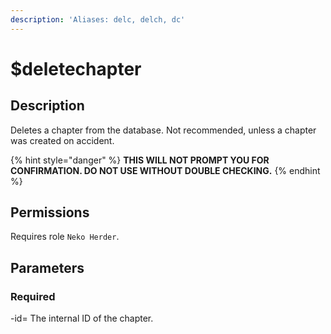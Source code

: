 ```yaml
---
description: 'Aliases: delc, delch, dc'
---
```


# $deletechapter

## Description

Deletes a chapter from the database. Not recommended, unless a chapter was created on accident.

{% hint style="danger" %}
**THIS WILL NOT PROMPT YOU FOR CONFIRMATION. DO NOT USE WITHOUT DOUBLE CHECKING.**
{% endhint %}

## Permissions

Requires role `Neko Herder`.

## Parameters

### Required

-id= The internal ID of the chapter.

